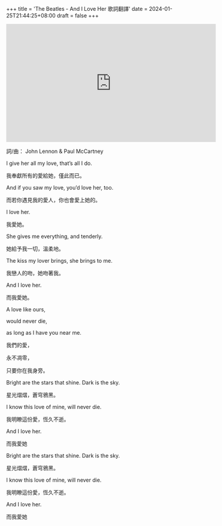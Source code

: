 +++
title = 'The Beatles - And I Love Her 歌詞翻譯'
date = 2024-01-25T21:44:25+08:00
draft = false
+++

<iframe width="560" height="315" src="https://www.youtube.com/embed/LrgVDVEMsMg?si=E_KQ8M90-BPOwNPG" title="YouTube video player" frameborder="0" allow="accelerometer; autoplay; clipboard-write; encrypted-media; gyroscope; picture-in-picture; web-share" allowfullscreen></iframe>

詞/曲： John Lennon & Paul McCartney

I give her all my love, that’s all I do.

我奉獻所有的愛給她，僅此而已。

And if you saw my love, you’d love her, too.

而若你遇見我的愛人，你也會愛上她的。

I love her.

我愛她。

She gives me everything, and tenderly.

她給予我一切，溫柔地。

The kiss my lover brings, she brings to me.

我戀人的吻，她吻著我。

And I love her.

而我愛她。

A love like ours,

would never die,

as long as I have you near me.

我們的愛，

永不凋零，

只要你在我身旁。

Bright are the stars that shine. Dark is the sky.

星光熠熠，蒼穹鴉黑。

I know this love of mine, will never die.

我明瞭這份愛，恆久不逝。

And I love her.

而我愛她

Bright are the stars that shine. Dark is the sky.

星光熠熠，蒼穹鴉黑。

I know this love of mine, will never die.

我明瞭這份愛，恆久不逝。

And I love her.

而我愛她

